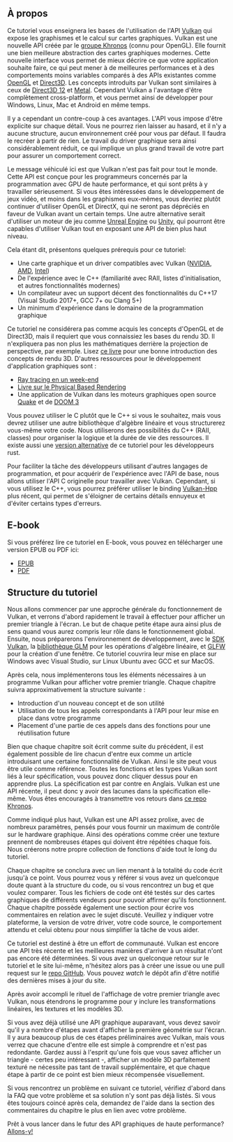 ## À propos

Ce tutoriel vous enseignera les bases de l'utilisation de l'API [Vulkan](https://www.khronos.org/vulkan/) qui expose 
les graphismes et le calcul sur cartes graphiques. Vulkan est une nouvelle API créée par le
[groupe Khronos](https://www.khronos.org/) (connu pour OpenGL). Elle fournit une bien meilleure abstraction des cartes
graphiques modernes. Cette nouvelle interface vous permet de mieux décrire ce que votre application souhaite faire,
ce qui peut mener à de meilleures performances et à des comportements moins variables comparés à des APIs
existantes comme [OpenGL](https://en.wikipedia.org/wiki/OpenGL) et
[Direct3D](https://en.wikipedia.org/wiki/Direct3D). Les concepts introduits par Vulkan sont similaires à ceux de
[Direct3D 12](https://en.wikipedia.org/wiki/Direct3D#Direct3D_12) et [Metal](https://en.wikipedia.org/wiki/Metal_(API)).
Cependant Vulkan a l'avantage d'être complètement cross-platform, et vous permet ainsi de développer pour Windows,
Linux, Mac et Android en même temps.

Il y a cependant un contre-coup à ces avantages. L'API vous impose d'être explicite sur chaque détail. Vous ne pourrez
rien laisser au hasard, et il n'y a aucune structure, aucun environnement créé pour vous par défaut. Il faudra le
recréer à partir de rien. Le travail du driver graphique sera ainsi considérablement réduit, ce qui implique un plus 
grand travail de votre part pour assurer un comportement correct.

Le message véhiculé ici est que Vulkan n'est pas fait pour tout le monde. Cette API est conçue pour les programmeurs 
concernés par la programmation avec GPU de haute performance, et qui sont prêts à y travailler sérieusement. Si vous
êtes intéressées dans le développement de jeux vidéo, et moins dans les graphismes eux-mêmes, vous devriez plutôt
continuer d'utiliser OpenGL et DirectX, qui ne seront pas dépréciés en faveur de Vulkan avant un certain temps. Une
autre alternative serait d'utiliser un moteur de jeu comme
[Unreal Engine](https://en.wikipedia.org/wiki/Unreal_Engine#Unreal_Engine_4) ou
[Unity](https://en.wikipedia.org/wiki/Unity_(game_engine)), qui pourront être capables d'utiliser Vulkan tout en
exposant une API de bien plus haut niveau.

Cela étant dit, présentons quelques prérequis pour ce tutoriel:

* Une carte graphique et un driver compatibles avec Vulkan ([NVIDIA](https://developer.nvidia.com/vulkan-driver),
[AMD](https://www.amd.com/en/technologies/vulkan),
[Intel](https://software.intel.com/en-us/blogs/2017/02/10/intel-announces-that-we-are-moving-from-beta-support-to-full-official-support-for))
* De l'expérience avec le C++ (familiarité avec RAII, listes d'initialisation, et autres fonctionnalités modernes)
* Un compilateur avec un support décent des fonctionnalités du C++17 (Visual Studio 2017+, GCC 7+ ou Clang 5+)
* Un minimum d'expérience dans le domaine de la programmation graphique

Ce tutoriel ne considérera pas comme acquis les concepts d'OpenGL et de Direct3D, mais il requiert que vous connaissiez
les bases du rendu 3D. Il n'expliquera pas non plus les mathématiques derrière la projection de perspective, par
exemple. Lisez [ce livre](http://opengl.datenwolf.net/gltut/html/index.html) pour une bonne introduction des concepts
de rendu 3D. D'autres ressources pour le développement d'application graphiques sont :
* [Ray tracing en un week-end](https://github.com/petershirley/raytracinginoneweekend)
* [Livre sur le Physical Based Rendering](http://www.pbr-book.org/)
* Une application de Vulkan dans les moteurs graphiques open source [Quake](https://github.com/Novum/vkQuake) et de
[DOOM 3](https://github.com/DustinHLand/vkDOOM3)

Vous pouvez utiliser le C plutôt que le C++ si vous le souhaitez, mais vous devrez utiliser une autre bibliothèque
d'algèbre linéaire et vous structurerez vous-même votre code. Nous utiliserons des possibilités du C++ (RAII,
classes) pour organiser la logique et la durée de vie des ressources. Il existe aussi une
[version alternative](https://github.com/bwasty/vulkan-tutorial-rs) de ce tutoriel pour les développeurs rust.

Pour faciliter la tâche des développeurs utilisant d'autres langages de programmation, et pour acquérir de l'expérience
avec l'API de base, nous allons utiliser l'API C originelle pour travailler avec Vulkan. Cependant, si vous utilisez le
C++, vous pourrez préférer utiliser le binding [Vulkan-Hpp](https://github.com/KhronosGroup/Vulkan-Hpp) plus récent,
qui permet de s'éloigner de certains détails ennuyeux et d'éviter certains types d'erreurs.

## E-book

Si vous préférez lire ce tutoriel en E-book, vous pouvez en télécharger une version EPUB ou PDF ici:

* [EPUB](https://raw.githubusercontent.com/Overv/VulkanTutorial/master/ebook/Vulkan%20Tutorial%20fr.epub)
* [PDF](https://raw.githubusercontent.com/Overv/VulkanTutorial/master/ebook/Vulkan%20Tutorial%20fr.pdf)

## Structure du tutoriel

Nous allons commencer par une approche générale du fonctionnement de Vulkan, et verrons d'abord rapidement le travail à
effectuer pour afficher un premier triangle à l'écran. Le but de chaque petite étape aura ainsi plus de sens quand
vous aurez compris leur rôle dans le fonctionnement global. Ensuite, nous préparerons l'environnement de développement,
avec le [SDK Vulkan](https://lunarg.com/vulkan-sdk/), la [bibliothèque GLM](http://glm.g-truc.net/) pour les opérations
d'algèbre linéaire, et [GLFW](http://www.glfw.org/) pour la création d'une fenêtre. Ce tutoriel couvrira leur mise en
place sur Windows avec Visual Studio, sur Linux Ubuntu avec GCC et sur MacOS.

Après cela, nous implémenterons tous les éléments nécessaires à un programme Vulkan pour afficher votre premier
triangle. Chaque chapitre suivra approximativement la structure suivante :

* Introduction d'un nouveau concept et de son utilité
* Utilisation de tous les appels correspondants à l'API pour leur mise en place dans votre programme
* Placement d'une partie de ces appels dans des fonctions pour une réutilisation future

Bien que chaque chapitre soit écrit comme suite du précédent, il est également possible de lire chacun d'entre eux
comme un article introduisant une certaine fonctionnalité de Vulkan. Ainsi le site peut vous être utile comme référence.
Toutes les fonctions et les types Vulkan sont liés à leur spécification, vous pouvez donc cliquer dessus pour en
apprendre plus. La spécification est par contre en Anglais. Vulkan est une API récente, il peut donc y avoir des 
lacunes dans la spécification elle-même. Vous êtes encouragés à transmettre vos retours dans
[ce repo Khronos](https://github.com/KhronosGroup/Vulkan-Docs).

Comme indiqué plus haut, Vulkan est une API assez prolixe, avec de nombreux paramètres, pensés pour vous fournir un
maximum de contrôle sur le hardware graphique. Ainsi des opérations comme créer une texture prennent de nombreuses
étapes qui doivent être répétées chaque fois. Nous créerons notre propre collection de fonctions d'aide tout le long
du tutoriel.

Chaque chapitre se conclura avec un lien menant à la totalité du code écrit jusqu'à ce point. Vous pourrez vous y
référer si vous avez un quelconque doute quant à la structure du code, ou si vous rencontrez un bug et que voulez
comparer. Tous les fichiers de code ont été testés sur des cartes graphiques de différents vendeurs pour pouvoir
affirmer qu'ils fonctionnent. Chaque chapitre possède également une section pour écrire vos commentaires en relation
avec le sujet discuté. Veuillez y indiquer votre plateforme, la version de votre driver, votre code source, le
comportement attendu et celui obtenu pour nous simplifier la tâche de vous aider.

Ce tutoriel est destiné à être un effort de communauté. Vulkan est encore une API très récente et les meilleures
manières d'arriver à un résultat n'ont pas encore été déterminées. Si vous avez un quelconque retour sur le tutoriel
et le site lui-même, n'hésitez alors pas à créer une issue ou une pull request sur le
[repo GitHub](https://github.com/Overv/VulkanTutorial). Vous pouvez *watch* le dépôt afin d'être notifié des
dernières mises à jour du site.

Après avoir accompli le rituel de l'affichage de votre premier triangle avec Vulkan, nous étendrons le programme pour y
inclure les transformations linéaires, les textures et les modèles 3D.

Si vous avez déjà utilisé une API graphique auparavant, vous devez savoir qu'il y a nombre d'étapes avant d'afficher la
première géométrie sur l'écran. Il y aura beaucoup plus de ces étapes préliminaires avec Vulkan, mais vous verrez que
chacune d'entre elle est simple à comprendre et n'est pas redondante. Gardez aussi à l'esprit qu'une fois que vous savez
afficher un triangle - certes peu intéressant -, afficher un modèle 3D parfaitement texturé ne nécessite pas tant de
travail supplémentaire, et que chaque étape à partir de ce point est bien mieux récompensée visuellement.

Si vous rencontrez un problème en suivant ce tutoriel, vérifiez d'abord dans la FAQ que votre problème et sa solution
n'y sont pas déjà listés. Si vous êtes toujours coincé après cela, demandez de l'aide dans la section des commentaires
du chapitre le plus en lien avec votre problème.

Prêt à vous lancer dans le futur des API graphiques de haute performance? [Allons-y!](!fr/Introduction)

